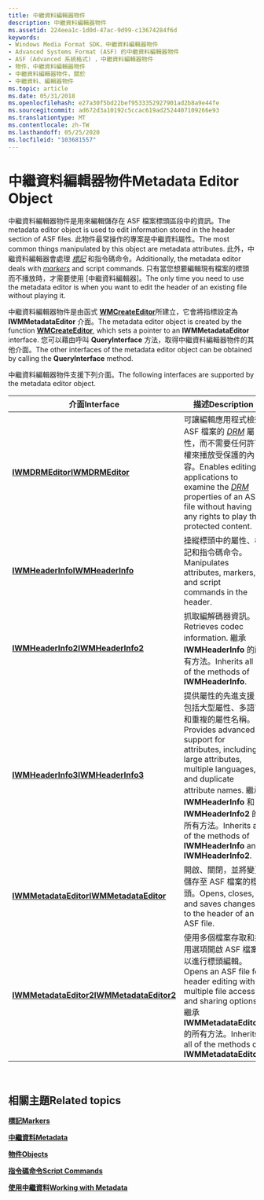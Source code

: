 ```yaml
---
title: 中繼資料編輯器物件
description: 中繼資料編輯器物件
ms.assetid: 224eea1c-1d0d-47ac-9d99-c13674284f6d
keywords:
- Windows Media Format SDK，中繼資料編輯器物件
- Advanced Systems Format (ASF) 的中繼資料編輯器物件
- ASF (Advanced 系統格式) ，中繼資料編輯器物件
- 物件，中繼資料編輯器物件
- 中繼資料編輯器物件，關於
- 中繼資料、編輯器物件
ms.topic: article
ms.date: 05/31/2018
ms.openlocfilehash: e27a30f5bd22bef9533352927901ad2b8a9e44fe
ms.sourcegitcommit: ad672d3a10192c5ccac619ad2524407109266e93
ms.translationtype: MT
ms.contentlocale: zh-TW
ms.lasthandoff: 05/25/2020
ms.locfileid: "103681557"
---
```

# <a name="metadata-editor-object"></a><span data-ttu-id="b31e4-109">中繼資料編輯器物件</span><span class="sxs-lookup"><span data-stu-id="b31e4-109">Metadata Editor Object</span></span>

<span data-ttu-id="b31e4-110">中繼資料編輯器物件是用來編輯儲存在 ASF 檔案標頭區段中的資訊。</span><span class="sxs-lookup"><span data-stu-id="b31e4-110">The metadata editor object is used to edit information stored in the header section of ASF files.</span></span> <span data-ttu-id="b31e4-111">此物件最常操作的專案是中繼資料屬性。</span><span class="sxs-lookup"><span data-stu-id="b31e4-111">The most common things manipulated by this object are metadata attributes.</span></span> <span data-ttu-id="b31e4-112">此外，中繼資料編輯器會處理 [*標記*](wmformat-glossary.md) 和指令碼命令。</span><span class="sxs-lookup"><span data-stu-id="b31e4-112">Additionally, the metadata editor deals with [*markers*](wmformat-glossary.md) and script commands.</span></span> <span data-ttu-id="b31e4-113">只有當您想要編輯現有檔案的標頭而不播放時，才需要使用 [中繼資料編輯器]。</span><span class="sxs-lookup"><span data-stu-id="b31e4-113">The only time you need to use the metadata editor is when you want to edit the header of an existing file without playing it.</span></span>

<span data-ttu-id="b31e4-114">中繼資料編輯器物件是由函式 [**WMCreateEditor**](/previous-versions/windows/desktop/api/Wmsdkidl/nf-wmsdkidl-wmcreateeditor)所建立，它會將指標設定為 **IWMMetadataEditor** 介面。</span><span class="sxs-lookup"><span data-stu-id="b31e4-114">The metadata editor object is created by the function [**WMCreateEditor**](/previous-versions/windows/desktop/api/Wmsdkidl/nf-wmsdkidl-wmcreateeditor), which sets a pointer to an **IWMMetadataEditor** interface.</span></span> <span data-ttu-id="b31e4-115">您可以藉由呼叫 **QueryInterface** 方法，取得中繼資料編輯器物件的其他介面。</span><span class="sxs-lookup"><span data-stu-id="b31e4-115">The other interfaces of the metadata editor object can be obtained by calling the **QueryInterface** method.</span></span>

<span data-ttu-id="b31e4-116">中繼資料編輯器物件支援下列介面。</span><span class="sxs-lookup"><span data-stu-id="b31e4-116">The following interfaces are supported by the metadata editor object.</span></span>



| <span data-ttu-id="b31e4-117">介面</span><span class="sxs-lookup"><span data-stu-id="b31e4-117">Interface</span></span>                                        | <span data-ttu-id="b31e4-118">描述</span><span class="sxs-lookup"><span data-stu-id="b31e4-118">Description</span></span>                                                                                                                                                                                            |
|--------------------------------------------------|--------------------------------------------------------------------------------------------------------------------------------------------------------------------------------------------------------|
| [<span data-ttu-id="b31e4-119">**IWMDRMEditor**</span><span class="sxs-lookup"><span data-stu-id="b31e4-119">**IWMDRMEditor**</span></span>](/previous-versions/windows/desktop/api/wmsdkidl/nn-wmsdkidl-iwmdrmeditor)             | <span data-ttu-id="b31e4-120">可讓編輯應用程式檢查 ASF 檔案的 [*DRM*](wmformat-glossary.md) 屬性，而不需要任何許可權來播放受保護的內容。</span><span class="sxs-lookup"><span data-stu-id="b31e4-120">Enables editing applications to examine the [*DRM*](wmformat-glossary.md) properties of an ASF file without having any rights to play the protected content.</span></span> |
| [<span data-ttu-id="b31e4-121">**IWMHeaderInfo**</span><span class="sxs-lookup"><span data-stu-id="b31e4-121">**IWMHeaderInfo**</span></span>](/previous-versions/windows/desktop/api/wmsdkidl/nn-wmsdkidl-iwmheaderinfo)           | <span data-ttu-id="b31e4-122">操縱標頭中的屬性、標記和指令碼命令。</span><span class="sxs-lookup"><span data-stu-id="b31e4-122">Manipulates attributes, markers, and script commands in the header.</span></span>                                                                                                                                    |
| [<span data-ttu-id="b31e4-123">**IWMHeaderInfo2**</span><span class="sxs-lookup"><span data-stu-id="b31e4-123">**IWMHeaderInfo2**</span></span>](/previous-versions/windows/desktop/api/wmsdkidl/nn-wmsdkidl-iwmheaderinfo2)         | <span data-ttu-id="b31e4-124">抓取編解碼器資訊。</span><span class="sxs-lookup"><span data-stu-id="b31e4-124">Retrieves codec information.</span></span> <span data-ttu-id="b31e4-125">繼承 **IWMHeaderInfo** 的所有方法。</span><span class="sxs-lookup"><span data-stu-id="b31e4-125">Inherits all of the methods of **IWMHeaderInfo**.</span></span>                                                                                                                         |
| [<span data-ttu-id="b31e4-126">**IWMHeaderInfo3**</span><span class="sxs-lookup"><span data-stu-id="b31e4-126">**IWMHeaderInfo3**</span></span>](/previous-versions/windows/desktop/api/wmsdkidl/nn-wmsdkidl-iwmheaderinfo3)         | <span data-ttu-id="b31e4-127">提供屬性的先進支援，包括大型屬性、多語言和重複的屬性名稱。</span><span class="sxs-lookup"><span data-stu-id="b31e4-127">Provides advanced support for attributes, including large attributes, multiple languages, and duplicate attribute names.</span></span> <span data-ttu-id="b31e4-128">繼承 **IWMHeaderInfo** 和 **IWMHeaderInfo2** 的所有方法。</span><span class="sxs-lookup"><span data-stu-id="b31e4-128">Inherits all of the methods of **IWMHeaderInfo** and **IWMHeaderInfo2**.</span></span>      |
| [<span data-ttu-id="b31e4-129">**IWMMetadataEditor**</span><span class="sxs-lookup"><span data-stu-id="b31e4-129">**IWMMetadataEditor**</span></span>](/previous-versions/windows/desktop/api/wmsdkidl/nn-wmsdkidl-iwmmetadataeditor)   | <span data-ttu-id="b31e4-130">開啟、關閉，並將變更儲存至 ASF 檔案的標頭。</span><span class="sxs-lookup"><span data-stu-id="b31e4-130">Opens, closes, and saves changes to the header of an ASF file.</span></span>                                                                                                                                         |
| [<span data-ttu-id="b31e4-131">**IWMMetadataEditor2**</span><span class="sxs-lookup"><span data-stu-id="b31e4-131">**IWMMetadataEditor2**</span></span>](/previous-versions/windows/desktop/api/wmsdkidl/nn-wmsdkidl-iwmmetadataeditor2) | <span data-ttu-id="b31e4-132">使用多個檔案存取和共用選項開啟 ASF 檔案以進行標頭編輯。</span><span class="sxs-lookup"><span data-stu-id="b31e4-132">Opens an ASF file for header editing with multiple file access and sharing options.</span></span> <span data-ttu-id="b31e4-133">繼承 **IWMMetadataEditor** 的所有方法。</span><span class="sxs-lookup"><span data-stu-id="b31e4-133">Inherits all of the methods of **IWMMetadataEditor**.</span></span>                                                              |



 

## <a name="related-topics"></a><span data-ttu-id="b31e4-134">相關主題</span><span class="sxs-lookup"><span data-stu-id="b31e4-134">Related topics</span></span>

<dl> <dt>

[<span data-ttu-id="b31e4-135">**標記**</span><span class="sxs-lookup"><span data-stu-id="b31e4-135">**Markers**</span></span>](markers.md)
</dt> <dt>

[<span data-ttu-id="b31e4-136">**中繼資料**</span><span class="sxs-lookup"><span data-stu-id="b31e4-136">**Metadata**</span></span>](metadata.md)
</dt> <dt>

[<span data-ttu-id="b31e4-137">**物件**</span><span class="sxs-lookup"><span data-stu-id="b31e4-137">**Objects**</span></span>](objects.md)
</dt> <dt>

[<span data-ttu-id="b31e4-138">**指令碼命令**</span><span class="sxs-lookup"><span data-stu-id="b31e4-138">**Script Commands**</span></span>](script-commands.md)
</dt> <dt>

[<span data-ttu-id="b31e4-139">**使用中繼資料**</span><span class="sxs-lookup"><span data-stu-id="b31e4-139">**Working with Metadata**</span></span>](working-with-metadata.md)
</dt> </dl>

 

 




